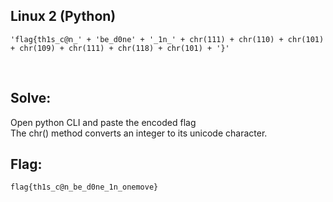 ## Linux 2 (Python)

```
'flag{th1s_c@n_' + 'be_d0ne' + '_1n_' + chr(111) + chr(110) + chr(101) + chr(109) + chr(111) + chr(118) + chr(101) + '}'
```

<br>

## Solve:

Open python CLI and paste the encoded flag
<br>
The chr() method converts an integer to its unicode character.
<br>

## Flag:
`flag{th1s_c@n_be_d0ne_1n_onemove}`
